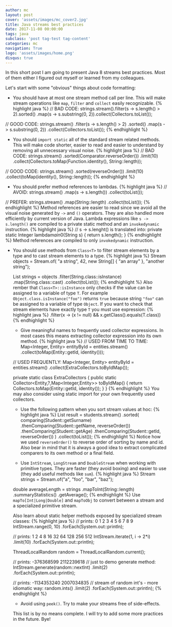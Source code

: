 ```yaml
---
author: mc
layout: post
cover: 'assets/images/mc_cover2.jpg'
title: Java streams best practices
date: 2017-11-08 00:00:00
tags: java 
subclass: 'post tag-test tag-content'
categories: mc
navigation: True
logo: 'assets/images/home.png'
disqus: true
---
```


In this short post I am going to present Java 8 streams 
best practices. Most of them either I figured out myself or
learned from my colleagues.

Let's start with some "obvious" things about code formatting:

* You should have at most one stream method call per line.
 This will make stream operations like `map`, `filter` and 
 `collect` easily recognizable.
{% highlight java %}
// BAD CODE:
strings.stream().filter(s -> s.length() > 2).sorted()
	.map(s -> s.substring(0, 2)).collect(Collectors.toList());

// GOOD CODE:
strings.stream()
	.filter(s -> s.length() > 2)
	.sorted()
	.map(s -> s.substring(0, 2))
	.collect(Collectors.toList());
{% endhighlight %}

* You should `import static` all of the standard 
 stream related methods. This will make code shorter, 
 easier to read and easier to understand by removing all 
 unnecessary visual noise.
{% highlight java %}
// BAD CODE:
strings.stream()
	.sorted(Comparator.reverseOrder())
	.limit(10)
	.collect(Collectors.toMap(Function.identity(), String::length));

// GOOD CODE:
strings.stream()
	.sorted(reverseOrder())
	.limit(10)
	.collect(toMap(identity(), String::length));
{% endhighlight %}

* You should prefer method references to lambdas.
{% highlight java %}
// AVOID:
strings.stream()
	.map(s -> s.length())
	.collect(toList());

// PREFER:
strings.stream()
	.map(String::length)
	.collect(toList());
{% endhighlight %}
Method references are easier to read since we
avoid all the visual noise generated by `->` and `()` operators.
They are also handled more efficiently by current version of Java.
Lambda expressions like `s -> s.length()` are compiled
to a private static method and an `invokedynamic` instruction.
{% highlight java %}
// s -> s.lenght() is translated into:
private static Integer lambda$main$0(String s) {
	return s.length();
}
{% endhighlight %}
Method references are compiled to only `invokedynamic` instruction.

* You should use methods from `Class<T>` to filter stream elements by a type
 and to cast stream elements to a type.
{% highlight java %}
Stream<Object> objects = Stream.of(
	"a string",
	42,
	new String[] { "an array" },
	"another string");

List<String> strings = objects
	.filter(String.class::isInstance)
	.map(String.class::cast)
	.collect(toList());
{% endhighlight %}
Also rember that `Class<T>::isInstance` only checks if 
the value can be assigned to a variable of type `T`. For example
`Object.class.isInstance("foo")` returns `true` because string
`"foo"` can be assigned to a variable of type `Object`.
If you want to check that stream elements have exactly type `T`
you must use expression:
{% highlight java %}
.filter(x -> (x != null) && x.getClass().equals(T.class))
{% endhighlight %}

* Give meaningful names to frequently used collector expressions.
 In most cases this means extracting collector expression into
 its own method.
{% highlight java %}
// USED FROM TIME TO TIME:
Map<Integer, Entity> entityById = entities.stream()
	.collect(toMap(Entity::getId, identity()));

// USED FREQUENTLY:
Map<Integer, Entity> entityById = entities.stream()
	.collect(ExtraCollectors.toByIdMap());

private static class ExtraCollectors {
  public static Collector<Entity,?,Map<Integer,Entity>> toByIdMap() {
	return Collectors.toMap(Entity::getId, identity());
  }
}
{% endhighlight %}
You may also consider using static import for your own frequently
used collectors.

* Use the following pattern when you sort stream values at hoc:
{% highlight java %}
List<Student> result = students.stream()
	.sorted(
	  comparing(Student::getSurname)
		.thenComparing(Student::getName, reverseOrder())
		.thenComparing(Student::getAge)
		.thenComparing(Student::getId, reverseOrder())
	)
	.collect(toList());
{% endhighlight %}
Notice how we used `reverseOrder()` to reverse order of sorting
by name and id. Also bear in mind that it is always a good idea
to extract complicated comparers to its own method or a final field.

* Use `IntStream`, `LongStream` and `DoubleStream` when working with
 primitive types. They are faster (they avoid boxing) and easier to
 use (they add useful methods like `sum`).
{% highlight java %}
Stream<String> strings = Stream.of("a", "foo", "bar", "baz");

double averageLength = strings
		.mapToInt(String::length)
		.summaryStatistics()
		.getAverage();
{% endhighlight %}
Use `mapTo[Int|Long|Double]` and `mapToObj` to convert 
between a stream and a specialized primitive stream.

Also learn about static helper methods exposed by specialized stream
classes:
{% highlight java %}
// prints: 0 1 2 3 4 5 6 7 8 9
IntStream.range(0, 10)
	.forEach(System.out::println);

// prints: 1 2 4 8 16 32 64 128 256 512
IntStream.iterate(1, i -> 2*i)
	.limit(10)
	.forEach(System.out::println);

ThreadLocalRandom random = ThreadLocalRandom.current();

// prints: -376368599 2112239618
// just to demo generate method:
IntStream.generate(random::nextInt)
	.limit(2)
	.forEach(System.out::println);

// prints: -1134353240 2007034835
// stream of random int's - more idiomatic way:
random.ints()
	.limit(2)
	.forEach(System.out::println);
{% endhighlight %}

* Avoid using `peek()`.
 Try to make your streams free of side-effects.

This list is by no means complete. I will try to add some more
practices in the future. Bye!


